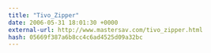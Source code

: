 ```yaml
---
title: "Tivo_Zipper"
date: 2006-05-31 18:01:30 +0000
external-url: http://www.mastersav.com/tivo_zipper.html
hash: 05669f387a6b8cc4c6ad4525d09a32bc
---
```



